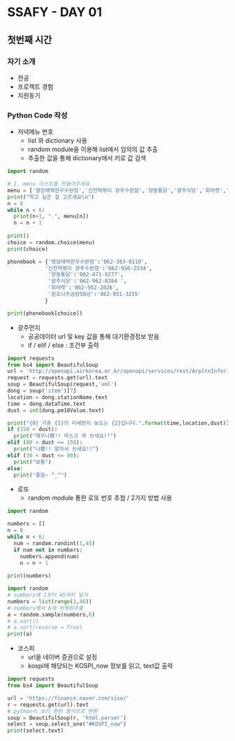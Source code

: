 # SSAFY - DAY 01

## 첫번째 시간

### 자기 소개

- 전공
- 프로젝트 경험
- 지원동기

### Python Code 작성

- 저녁메뉴 번호
  - list 와 dictionary 사용
  - random module을 이용해 list에서 임의의 값 추출
  - 추출한 값을 통해 dictionary에서 키로 값 검색

```python
import random

# 1. menu 리스트를 만들어주세요.
menu = ['영암매력한우수완점','신전떡볶이 광주수완점','양동통닭','광주식당','회마켓','원조나주곰탕50년']
print("먹고 싶은 걸 고르세요\n")
n = 0
while n < 6:
  print(n+1, ".", menu[n])
  n = n + 1
  
print()
choice = random.choice(menu)
print(choice)

phonebook = {'영암매력한우수완점':'062-383-8118',
            '신전떡볶이 광주수완점':'062-956-2334',
             '양동통닭':'062-471-9277',
             '광주식당':'062-962-8284 ',
             '회마켓':'062-952-2026',
             '원조나주곰탕50년':'062-951-3255'
            }

print(phonebook[choice])
```

- 광주먼지
  - 공공데이터 url 및 key 값을 통해 대기환경정보 받음
  - if / elif / else : 조건부 출력

```python
import requests
from bs4 import BeautifulSoup
url = 'http://openapi.airkorea.or.kr/openapi/services/rest/ArpltnInforInqireSvc/getCtprvnRltmMesureDnsty?serviceKey=' + key + '&numOfRows=10&pageSize=10&pageNo=1&startPage=1&sidoName=%EA%B4%91%EC%A3%BC&ver=1.3'
request = requests.get(url).text
soup = BeautifulSoup(request,'xml')
dong = soup('item')[7]
location = dong.stationName.text
time = dong.dataTime.text
dust = int(dong.pm10Value.text)

print("{0} 기준 {1}의 미세먼지 농도는 {2}입니다.".format(time,location,dust))
if (150 < dust):
  print("매우나쁨!! 마스크 꼭 쓰세요!!")
elif (80 < dust <= 150):
  print("나쁨!! 알아서 쓰세요!!")
elif (30 < dust <= 80):
  print("보통")
else:
  print("좋음~ ^_^")
```

- 로또
  - random module 통한 로또 번호 추첨 /  2가지 방법 사용

```python
import random

numbers = []
n = 0
while n < 6:
  num = random.randint(1,45)
  if num not in numbers:
    numbers.append(num)
    n = n + 1
    
print(numbers)
```

```python
import random
# numbers에 1부터 45까지 넣기
numbers = list(range(1,46))
# numbers에서 6개 비복원추출
a = random.sample(numbers,6)
# a.sort()
# a.sort(reverse = True)
print(a)
```

- 코스피
  - url을 네이버 증권으로 설정
  - kospi에 해당되는 KOSPI_now 정보를 읽고, text값 출력

```python
import requests
from bs4 import BeautifulSoup

url = 'https://finance.naver.com/sise/'
r = requests.get(url).text
# python이 보기 편한 형식으로 변환
soup = BeautifulSoup(r, 'html.parser')
select = soup.select_one("#KOSPI_now")
print(select.text)
```

